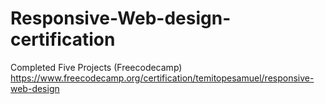 # Responsive-Web-design-certification
 Completed Five Projects (Freecodecamp)
 https://www.freecodecamp.org/certification/temitopesamuel/responsive-web-design

